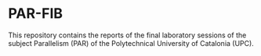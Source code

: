# PAR-FIB
This repository contains the reports of the final laboratory sessions of the subject Parallelism (PAR) of the Polytechnical University of Catalonia (UPC).
